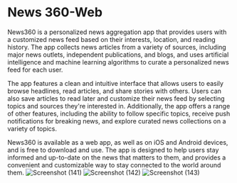 # News 360-Web
News360 is a personalized news aggregation app that provides users with a customized news feed based on their interests, location, and reading history. The app collects news articles from a variety of sources, including major news outlets, independent publications, and blogs, and uses artificial intelligence and machine learning algorithms to curate a personalized news feed for each user.

The app features a clean and intuitive interface that allows users to easily browse headlines, read articles, and share stories with others. Users can also save articles to read later and customize their news feed by selecting topics and sources they're interested in. Additionally, the app offers a range of other features, including the ability to follow specific topics, receive push notifications for breaking news, and explore curated news collections on a variety of topics.

News360 is available as a web app, as well as on iOS and Android devices, and is free to download and use. The app is designed to help users stay informed and up-to-date on the news that matters to them, and provides a convenient and customizable way to stay connected to the world around them.
![Screenshot (141)](https://user-images.githubusercontent.com/86530783/228341818-1883d88d-c34e-471c-bbee-0640b8726d46.png)
![Screenshot (142)](https://user-images.githubusercontent.com/86530783/228341858-aa706ec7-d5c4-4ebf-8a4b-ccaab0ea4bc6.png)
![Screenshot (143)](https://user-images.githubusercontent.com/86530783/228341879-623f98b5-c625-4c07-8fcf-2237a3cad0e8.png)
